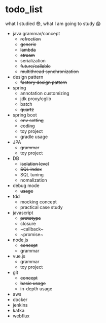# todo_list
what I studied :sunglasses:, what I am going to study :scream:


+ java grammar/concept
   - ~~refrection~~
   - ~~generic~~
   - ~~lambda~~
   - ~~stream~~
   - serialization
   - ~~future/callable~~
   - ~~multithread synchronization~~
+ design pattern
   - ~~factory design pattern~~
+ spring 
   - annotation customizing
   - jdk proxy/cglib
   - batch
   - ~~quartz~~
+ spring boot
   - ~~env setting~~
   - ~~coding~~
   - toy project
   - gradle usage
+ JPA
   - ~~grammar~~
   - toy project
+ DB 
   - ~~isolation level~~
   - ~~SQL index~~
   - SQL tuning
   - nomalization
+ debug mode
   - ~~usage~~
+ tdd
   - mocking concept
   - practical case study
+ javascript
   - ~~prototype~~
   - closure
   - ~callback~
   - ~promise~
+ node.js
   - ~~concept~~
   - grammar
+ vue.js
   - grammar
   - toy project
+ git 
   - ~~concept~~
   - ~~basic usage~~
   - in-depth usage
+ aws
+ docker
+ jenkins
+ kafka
+ webflux

